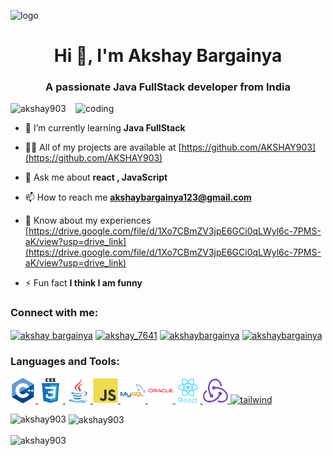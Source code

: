 ![logo](https://kreately.in/wp-content/uploads/2022/05/java.png)
<h1 align="center">Hi 👋, I'm Akshay Bargainya</h1>
<h3 align="center">A passionate Java FullStack developer from India</h3>

<img align="right" alt="coding" width="400" src="https://user-images.githubusercontent.com/55389276/140866485-8fb1c876-9a8f-4d6a-98dc-08c4981eaf70.gif">

<p align="left"> <img src="https://komarev.com/ghpvc/?username=akshay903&label=Profile%20views&color=0e75b6&style=flat" alt="akshay903" /> </p>

- 🌱 I’m currently learning **Java FullStack**

- 👨‍💻 All of my projects are available at [https://github.com/AKSHAY903](https://github.com/AKSHAY903)

- 💬 Ask me about **react , JavaScript**

- 📫 How to reach me **akshaybargainya123@gmail.com**

- 📄 Know about my experiences [https://drive.google.com/file/d/1Xo7CBmZV3jpE6GCi0qLWyl6c-7PMS-aK/view?usp=drive_link](https://drive.google.com/file/d/1Xo7CBmZV3jpE6GCi0qLWyl6c-7PMS-aK/view?usp=drive_link)

- ⚡ Fun fact **I think I am funny**

<h3 align="left">Connect with me:</h3>
<p align="left">
<a href="https://linkedin.com/in/akshay bargainya" target="blank"><img align="center" src="https://raw.githubusercontent.com/rahuldkjain/github-profile-readme-generator/master/src/images/icons/Social/linked-in-alt.svg" alt="akshay bargainya" height="30" width="40" /></a>
<a href="https://instagram.com/akshay_7641" target="blank"><img align="center" src="https://raw.githubusercontent.com/rahuldkjain/github-profile-readme-generator/master/src/images/icons/Social/instagram.svg" alt="akshay_7641" height="30" width="40" /></a>
<a href="https://www.leetcode.com/akshaybargainya" target="blank"><img align="center" src="https://raw.githubusercontent.com/rahuldkjain/github-profile-readme-generator/master/src/images/icons/Social/leet-code.svg" alt="akshaybargainya" height="30" width="40" /></a>
<a href="https://auth.geeksforgeeks.org/user/akshaybargainya" target="blank"><img align="center" src="https://raw.githubusercontent.com/rahuldkjain/github-profile-readme-generator/master/src/images/icons/Social/geeks-for-geeks.svg" alt="akshaybargainya" height="30" width="40" /></a>
</p>

<h3 align="left">Languages and Tools:</h3>
<p align="left"> <a href="https://www.w3schools.com/cpp/" target="_blank" rel="noreferrer"> <img src="https://raw.githubusercontent.com/devicons/devicon/master/icons/cplusplus/cplusplus-original.svg" alt="cplusplus" width="40" height="40"/> </a> <a href="https://www.w3schools.com/css/" target="_blank" rel="noreferrer"> <img src="https://raw.githubusercontent.com/devicons/devicon/master/icons/css3/css3-original-wordmark.svg" alt="css3" width="40" height="40"/> </a> <a href="https://www.java.com" target="_blank" rel="noreferrer"> <img src="https://raw.githubusercontent.com/devicons/devicon/master/icons/java/java-original.svg" alt="java" width="40" height="40"/> </a> <a href="https://developer.mozilla.org/en-US/docs/Web/JavaScript" target="_blank" rel="noreferrer"> <img src="https://raw.githubusercontent.com/devicons/devicon/master/icons/javascript/javascript-original.svg" alt="javascript" width="40" height="40"/> </a> <a href="https://www.mysql.com/" target="_blank" rel="noreferrer"> <img src="https://raw.githubusercontent.com/devicons/devicon/master/icons/mysql/mysql-original-wordmark.svg" alt="mysql" width="40" height="40"/> </a> <a href="https://www.oracle.com/" target="_blank" rel="noreferrer"> <img src="https://raw.githubusercontent.com/devicons/devicon/master/icons/oracle/oracle-original.svg" alt="oracle" width="40" height="40"/> </a> <a href="https://reactjs.org/" target="_blank" rel="noreferrer"> <img src="https://raw.githubusercontent.com/devicons/devicon/master/icons/react/react-original-wordmark.svg" alt="react" width="40" height="40"/> </a> <a href="https://redux.js.org" target="_blank" rel="noreferrer"> <img src="https://raw.githubusercontent.com/devicons/devicon/master/icons/redux/redux-original.svg" alt="redux" width="40" height="40"/> </a> <a href="https://tailwindcss.com/" target="_blank" rel="noreferrer"> <img src="https://www.vectorlogo.zone/logos/tailwindcss/tailwindcss-icon.svg" alt="tailwind" width="40" height="40"/> </a> </p>

<p><img align="left" src="https://github-readme-stats.vercel.app/api/top-langs?username=akshay903&show_icons=true&locale=en&layout=compact" alt="akshay903" /></p>

<p>&nbsp;<img align="center" src="https://github-readme-stats.vercel.app/api?username=akshay903&show_icons=true&locale=en" alt="akshay903" /></p>

<p><img align="center" src="https://github-readme-streak-stats.herokuapp.com/?user=akshay903&" alt="akshay903" /></p>
